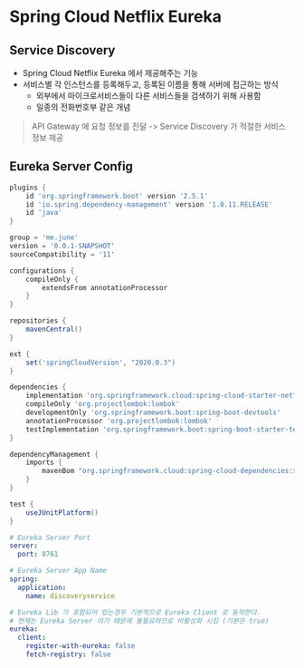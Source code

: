 # Spring Cloud Netflix Eureka

## Service Discovery
- Spring Cloud Netflix Eureka 에서 제공해주는 기능
- 서비스별 각 인스턴스를 등록해두고, 등록된 이름을 통해 서버에 접근하는 방식
    - 외부에서 마이크로서비스들이 다른 서비스들을 검색하기 위해 사용함
    - 일종의 전화번호부 같은 개념

> API Gateway 에 요청 정보를 전달 -> Service Discovery 가 적절한 서비스 정보 제공


## Eureka Server Config

```groovy
plugins {
    id 'org.springframework.boot' version '2.5.1'
    id 'io.spring.dependency-management' version '1.0.11.RELEASE'
    id 'java'
}

group = 'me.june'
version = '0.0.1-SNAPSHOT'
sourceCompatibility = '11'

configurations {
    compileOnly {
        extendsFrom annotationProcessor
    }
}

repositories {
    mavenCentral()
}

ext {
    set('springCloudVersion', "2020.0.3")
}

dependencies {
    implementation 'org.springframework.cloud:spring-cloud-starter-netflix-eureka-server'
    compileOnly 'org.projectlombok:lombok'
    developmentOnly 'org.springframework.boot:spring-boot-devtools'
    annotationProcessor 'org.projectlombok:lombok'
    testImplementation 'org.springframework.boot:spring-boot-starter-test'
}

dependencyManagement {
    imports {
        mavenBom "org.springframework.cloud:spring-cloud-dependencies:${springCloudVersion}"
    }
}

test {
    useJUnitPlatform()
}

```

```yaml
# Eureka Server Port
server:
  port: 8761

# Eureka Server App Name
spring:
  application:
    name: discoveryservice

# Eureka Lib 가 포함되어 있는경우 기본적으로 Eureka Client 로 동작한다.
# 현재는 Eureka Server 이기 때문에 불필요하므로 비활성화 시킴 (기본은 true)
eureka:
  client:
    register-with-eureka: false
    fetch-registry: false
```